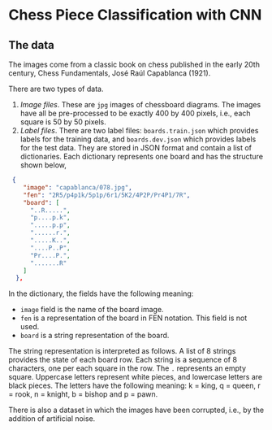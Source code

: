 # Chess Piece Classification with CNN

## The data

The images come from a classic book on chess published in the early 20th century, Chess Fundamentals, José Raúl Capablanca (1921).

There are two types of data.

1. *Image files*. These are `jpg` images of chessboard diagrams. The images have all be pre-processed to be exactly 400 by 400 pixels, i.e., each square is 50 by 50 pixels.
2. *Label files*. There are two label files: `boards.train.json` which provides labels for the training data, and `boards.dev.json` which provides labels for the test data. They are stored in JSON format and contain a list of dictionaries. Each dictionary represents one board and has the structure shown below,

```json
 {
    "image": "capablanca/078.jpg",
    "fen": "2R5/p4p1k/5p1p/6r1/5K2/4P2P/Pr4P1/7R",
    "board": [
      "..R.....",
      "p....p.k",
      ".....p.p",
      "......r.",
      ".....K..",
      "....P..P",
      "Pr....P.",
      ".......R"
    ]
  },
```

In the dictionary, the fields have the following meaning:

- `image` field is the name of the board image.
- `fen` is a representation of the board in FEN notation. This field is not used.
- `board` is a string representation of the board.

The string representation is interpreted as follows. A list of 8 strings provides the state of each board row. Each string is a sequence of 8 characters, one per each square in the row. The `.` represents an empty square. Uppercase letters represent white pieces, and lowercase letters are black pieces. The letters have the following meaning: k = king, q = queen, r = rook, n = knight, b = bishop and p = pawn.

There is also a dataset in which the images have been corrupted, i.e., by the addition of artificial noise.